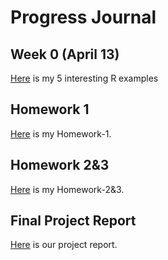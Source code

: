 # Progress Journal  
## Week 0 (April 13)

[Here](files/R-Examples-BA.html) is my 5 interesting R examples

## Homework 1

[Here](files/IE360-Homework-1.html) is my Homework-1.


## Homework 2&3

[Here](files/IE360Homework2-3.html) is my Homework-2&3.


## Final Project Report

[Here](files/IE360_Project_Report.html) is our project report.